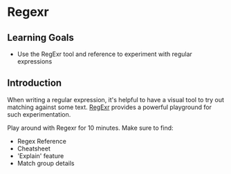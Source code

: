 # Regexr

## Learning Goals

- Use the RegExr tool and reference to experiment with regular expressions

## Introduction

When writing a regular expression, it's helpful to have a visual tool to try out matching against some text. [RegExr](https://regexr.com/) provides a powerful playground for such experimentation.

Play around with Regexr for 10 minutes. Make sure to find:

- Regex Reference
- Cheatsheet
- 'Explain' feature
- Match group details
